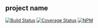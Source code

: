 ## project name

[![Build Status](https://travis-ci.org/io-digital/project-name.svg)](https://travis-ci.org/io-digital/project-name)
[![Coverage Status](https://coveralls.io/repos/io-digital/project-name/badge.svg)](https://coveralls.io/r/io-digital/project-name)
[![NPM](https://nodei.co/npm/project-name.png?mini=true)](https://nodei.co/npm/project-name/)

